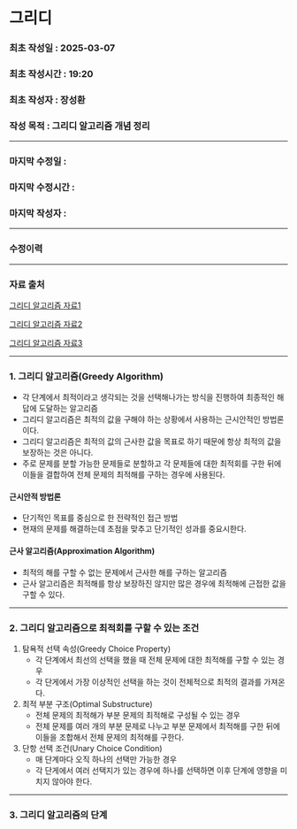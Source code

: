 # 그리디

### 최초 작성일 : 2025-03-07
### 최초 작성시간 : 19:20
### 최초 작성자 : 장성환
### 작성 목적 : 그리디 알고리즘 개념 정리

---

### 마지막 수정일 :
### 마지막 수정시간 :
### 마지막 작성자 :

---

### 수정이력

---

### 자료 출처

[그리디 알고리즘 자료1](https://pixx.tistory.com/167)

[그리디 알고리즘 자료2](https://adjh54.tistory.com/212)

[그리디 알고리즘 자료3](https://search.shopping.naver.com/book/catalog/32476025996?query=%EC%89%BD%EA%B2%8C%20%EB%B0%B0%EC%9A%B0%EB%8A%94%20%EC%95%8C%EA%B3%A0%EB%A6%AC%EC%A6%98&NaPm=ct%3Dm7yms2sw%7Cci%3Da50cc46b56986f42447885552ce0888fa8bffe8e%7Ctr%3Dboksl%7Csn%3D95694%7Chk%3Daecebc34151748f696d8b9d81e7f5108809539a4)

---

### 1. 그리디 알고리즘(Greedy Algorithm)

* 각 단계에서 최적이라고 생각되는 것을 선택해나가는 방식을 진행하여 최종적인 해답에 도달하는 알고리즘
* 그리디 알고리즘은 최적의 값을 구해야 하는 상황에서 사용하는 근시안적인 방법론이다.
* 그리디 알고리즘은 최적의 값의 근사한 값을 목표로 하기 때문에 항상 최적의 값을 보장하는 것은 아니다.
* 주로 문제를 분할 가능한 문제들로 분할하고 각 문제들에 대한 최적회를 구한 뒤에 이들을 결합하여 전체 문제의 최적해를 구하는 경우에 사용된다.

#### 근시안적 방법론

* 단기적인 목표를 중심으로 한 전략적인 접근 방법
* 현재의 문제를 해결하는데 초점을 맞추고 단기적인 성과를 중요시한다.

#### 근사 알고리즘(Approximation Algorithm)

* 최적의 해를 구할 수 없는 문제에서 근사한 해를 구하는 알고리즘
* 근사 알고리즘은 최적해를 항상 보장하진 않지만 많은 경우에 최적해에 근접한 값을 구할 수 있다.

---

### 2. 그리디 알고리즘으로 최적회를 구할 수 있는 조건

1. 탐욕적 선택 속성(Greedy Choice Property)
   * 각 단계에서 최선의 선택을 했을 때 전체 문제에 대한 최적해를 구할 수 있는 경우
   * 각 단게에서 가장 이상적인 선택을 하는 것이 전체적으로 최적의 결과를 가져온다.
2. 최적 부분 구조(Optimal Substructure)
   * 전체 문제의 최적해가 부분 문제의 최적해로 구성될 수 있는 경우
   * 전체 문제를 여러 개의 부분 문제로 나누고 부분 문제에서 최적해를 구한 뒤에 이들을 조합해서 전체 문제의 최적해를 구한다.
3. 단항 선택 조건(Unary Choice Condition)
   * 매 단계마다 오직 하나의 선택만 가능한 경우
   * 각 단게에서 여러 선택지가 있는 경우에 하나를 선택하면 이후 단계에 영향을 미치지 않아야 한다.

---

### 3. 그리디 알고리즘의 단계


